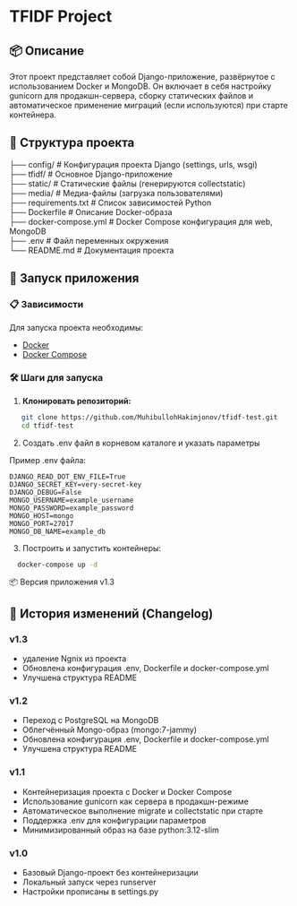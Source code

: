 # TFIDF Project

## 📦 Описание

Этот проект представляет собой Django-приложение, развёрнутое с использованием Docker и MongoDB.
Он включает в себя настройку gunicorn для продакшн-сервера, сборку статических файлов и автоматическое 
применение миграций (если используются) при старте контейнера.


## 📁 Структура проекта


├── config/              # Конфигурация проекта Django (settings, urls, wsgi)\
├── tfidf/               # Основное Django-приложение\
├── static/              # Статические файлы (генерируются collectstatic)\
├── media/               # Медиа-файлы (загрузка пользователями)\
├── requirements.txt     # Список зависимостей Python\
├── Dockerfile           # Описание Docker-образа\
├── docker-compose.yml   # Docker Compose конфигурация для web, MongoDB\
├── .env                 # Файл переменных окружения\
└── README.md            # Документация проекта


## 🚀 Запуск приложения

### 📋 Зависимости

Для запуска проекта необходимы:

- [Docker](https://www.docker.com/)
- [Docker Compose](https://docs.docker.com/compose/)

### 🛠 Шаги для запуска

1. **Клонировать репозиторий:**

```bash
   git clone https://github.com/MuhibullohHakimjonov/tfidf-test.git
   cd tfidf-test
```

2. Создать .env файл в корневом каталоге и указать параметры

Пример .env файла:
```text
DJANGO_READ_DOT_ENV_FILE=True
DJANGO_SECRET_KEY=very-secret-key
DJANGO_DEBUG=False
MONGO_USERNAME=example_username
MONGO_PASSWORD=example_password
MONGO_HOST=mongo
MONGO_PORT=27017
MONGO_DB_NAME=example_db
```

3. Построить и запустить контейнеры:
```bash
  docker-compose up -d
```
📦 Версия приложения
v1.3

## 📜 История изменений (Changelog)

### v1.3
- удаление Ngnix из проекта
- Обновлена конфигурация .env, Dockerfile и docker-compose.yml
- Улучшена структура README
### v1.2
- Переход с PostgreSQL на MongoDB
- Облегчённый Mongo-образ (mongo:7-jammy)
- Обновлена конфигурация .env, Dockerfile и docker-compose.yml
- Улучшена структура README

### v1.1
- Контейнеризация проекта с Docker и Docker Compose
- Использование gunicorn как сервера в продакшн-режиме
- Автоматическое выполнение migrate и collectstatic при старте
- Поддержка .env для конфигурации параметров
- Минимизированный образ на базе python:3.12-slim

### v1.0
- Базовый Django-проект без контейнеризации
- Локальный запуск через runserver
- Настройки прописаны в settings.py

